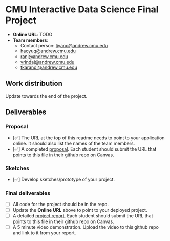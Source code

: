 # CMU Interactive Data Science Final Project

* **Online URL**: TODO
* **Team members**:
  * Contact person: liyanc@andrew.cmu.edu
  * haoyuq@andrew.cmu.edu
  * ranj@andrew.cmu.edu
  * vrindaj@andrew.cmu.edu
  * tkarandi@andrew.cmu.edu

## Work distribution

Update towards the end of the project.

## Deliverables

### Proposal

- [:white_check_mark:] The URL at the top of this readme needs to point to your application online. It should also list the names of the team members.
- [:white_check_mark:] A completed [proposal](Proposal.md). Each student should submit the URL that points to this file in their github repo on Canvas.

### Sketches

- [:white_check_mark:] Develop sketches/prototype of your project.

### Final deliverables

- [ ] All code for the project should be in the repo.
- [ ] Update the **Online URL** above to point to your deployed project.
- [ ] A detailed [project report](Report.md).  Each student should submit the URL that points to this file in their github repo on Canvas.
- [ ] A 5 minute video demonstration.  Upload the video to this github repo and link to it from your report.
